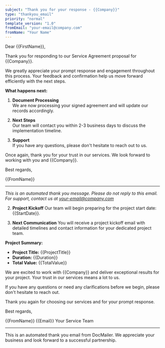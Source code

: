 ```yaml
---
subject: "Thank you for your response - {{Company}}"
type: "thankyou_email"
priority: "normal"
template_version: "1.0"
fromEmail: "your-email@company.com"
fromName: "Your Name"
---
```


Dear {{FirstName}},

Thank you for responding to our Service Agreement proposal for {{Company}}.

We greatly appreciate your prompt response and engagement throughout this process. Your feedback and confirmation help us move forward efficiently with the next steps.

**What happens next:**

1. **Document Processing**  
   We are now processing your signed agreement and will update our records accordingly.

2. **Next Steps**  
   Our team will contact you within 2-3 business days to discuss the implementation timeline.

3. **Support**  
   If you have any questions, please don't hesitate to reach out to us.

Once again, thank you for your trust in our services. We look forward to working with you and {{Company}}.

Best regards,

{{FromName}}

---

*This is an automated thank you message. Please do not reply to this email. For support, contact us at your-email@company.com*

2. **Project Kickoff**
   Our team will begin preparing for the project start date: {{StartDate}}.

3. **Next Communication**
   You will receive a project kickoff email with detailed timelines and contact information for your dedicated project team.

**Project Summary:**
- **Project Title:** {{ProjectTitle}}
- **Duration:** {{Duration}}
- **Total Value:** {{TotalValue}}

We are excited to work with {{Company}} and deliver exceptional results for your project. Your trust in our services means a lot to us.

If you have any questions or need any clarifications before we begin, please don't hesitate to reach out.

Thank you again for choosing our services and for your prompt response.

Best regards,

{{FromName}}
{{Email}}
Your Service Team

---
This is an automated thank you email from DocMailer. We appreciate your business and look forward to a successful partnership.
